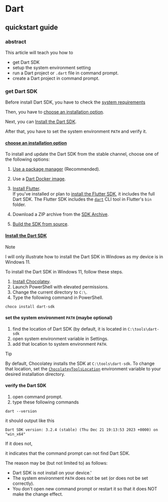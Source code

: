 # Dart
## quickstart guide
### abstract
This article will teach you how to 
+ get Dart SDK
+ setup the system environment setting
+ run a Dart project or `.dart` file in command prompt.
+ create a Dart project in command prompt.

### get Dart SDK
Before install Dart SDK, you have to check the [system requirements](https://dart.dev/get-dart#system-requirements)

Then, you have to [choose an installation option](https://dart.dev/get-dart#choose-an-installation-option).

Next, you can [Install the Dart SDK](https://dart.dev/get-dart#install).

After that, you have to set the system environment `PATH` and verify it.

#### [choose an installation option](https://dart.dev/get-dart#choose-an-installation-option)
To install and update the Dart SDK from the stable channel, choose one of the following options:

1. [Use a package manager](https://dart.dev/get-dart#install) (Recommended).
    
2. Use a [Dart Docker image](https://hub.docker.com/_/dart).
    
3. [Install Flutter](https://docs.flutter.dev/get-started/install).  
    If you've installed or plan to [install the Flutter SDK](https://docs.flutter.dev/get-started/install), it includes the full Dart SDK. The Flutter SDK includes the [`dart`](https://dart.dev/tools/dart-tool) CLI tool in Flutter's `bin` folder.
    
4. Download a ZIP archive from the [SDK Archive](https://dart.dev/get-dart/archive).
    
5. [Build the SDK from source](https://github.com/dart-lang/sdk/wiki/Building).

#### [Install the Dart SDK](https://dart.dev/get-dart#install)
> [!NOTE]
> I will only illustrate how to install the Dart SDK in Windows as my device is in Windows 11.

To install the Dart SDK in Windows 11, follow these steps.

1. [Install Chocolatey](https://semicolon.dev/windows/how-to-install-chocolatey-powershell).
2. Launch PowerShell with elevated permissions.
3. Change the current directory to `C:\`.
4. Type the following command in PowerShell.
   
```
choco install dart-sdk
```

#### set the system environment `PATH` (maybe optional)
1. find the location of Dart SDK (by default, it is located in `C:\tools\dart-sdk`
2. open system environment variable in Settings.
3. add that location to system environment `PATH`.

> [!TIP]
> By default, Chocolatey installs the SDK at `C:\tools\dart-sdk`.
> To change that location, set the [`ChocolateyToolsLocation`](https://stackoverflow.com/questions/19752533/how-do-i-set-chocolatey-to-install-applications-onto-another-drive/68314437#68314437) environment variable to your desired installation directory.

#### verify the Dart SDK
1. open command prompt.
2. type these following commands

```
dart --version
```

it should output like this

```
Dart SDK version: 3.2.4 (stable) (Thu Dec 21 19:13:53 2023 +0000) on "win_x64"
```

If it does not,

it indicates that the command prompt can not find Dart SDK.

The reason may be (but not limited to) as follows:

+ Dart SDK is not install on your device.'
+ The system environment `PATH` does not be set (or does not be set correctly).
+ You don't open new command prompt or restart it so that it does NOT make the change effect.
